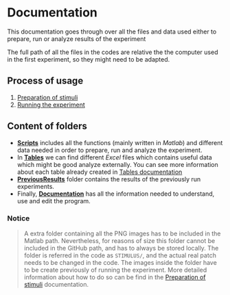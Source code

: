 # Documentation

This documentation goes through over all the files and data used either to prepare, run or analyze results of the experiment

The full path of all the files in the codes are relative the the computer used in the first experiment, so they might need to be adapted.

## Process of usage

1. [Preparation of stimuli](../Documentation/Preparation.md)
2. [Running the experiment](../Documentation/Run.md)


## Content of folders

- [**Scripts**](../Scripts) includes all the functions (mainly written in *Matlab*) and different data needed in order to prepare, run and analyze the experiment.
- In [**Tables**](../Tables) we can find different *Excel* files which contains useful data which might be good analyze externally. You can see more information about each table already created in [Tables documentation](../Tables.html)
- [**PreviousResults**](PreviousResults) folder contains the results of the previously run experiments.
- Finally, [**Documentation**](../Documentation) has all the information needed to understand, use and edit the program.

### Notice

> A extra folder containing all the PNG images has to be included in the Matlab path. Nevertheless, for reasons of size this folder cannot be included in the GitHub path, and has to always be stored locally.
> The folder is referred in the code as `STIMULUS/`, and the actual real patch needs to be changed in the code.
> The images inside the folder have to be create previously of running the experiment. More detailed information about how to do so can be find in the [Preparation of stimuli](../Documentation/Preparation.md) documentation.
